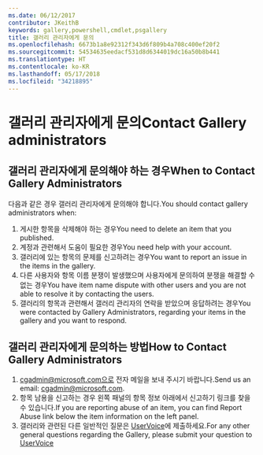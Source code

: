 ```yaml
---
ms.date: 06/12/2017
contributor: JKeithB
keywords: gallery,powershell,cmdlet,psgallery
title: 갤러리 관리자에게 문의
ms.openlocfilehash: 6673b1a8e92312f343d6f809b4a708c400ef20f2
ms.sourcegitcommit: 54534635eedacf531d8d6344019dc16a50b8b441
ms.translationtype: HT
ms.contentlocale: ko-KR
ms.lasthandoff: 05/17/2018
ms.locfileid: "34218895"
---
```

# <a name="contact-gallery-administrators"></a><span data-ttu-id="f64f6-103">갤러리 관리자에게 문의</span><span class="sxs-lookup"><span data-stu-id="f64f6-103">Contact Gallery administrators</span></span>

## <a name="when-to-contact-gallery-administrators"></a><span data-ttu-id="f64f6-104">갤러리 관리자에게 문의해야 하는 경우</span><span class="sxs-lookup"><span data-stu-id="f64f6-104">When to Contact Gallery Administrators</span></span>

<span data-ttu-id="f64f6-105">다음과 같은 경우 갤러리 관리자에게 문의해야 합니다.</span><span class="sxs-lookup"><span data-stu-id="f64f6-105">You should contact gallery administrators when:</span></span>

1. <span data-ttu-id="f64f6-106">게시한 항목을 삭제해야 하는 경우</span><span class="sxs-lookup"><span data-stu-id="f64f6-106">You need to delete an item that you published.</span></span>
2. <span data-ttu-id="f64f6-107">계정과 관련해서 도움이 필요한 경우</span><span class="sxs-lookup"><span data-stu-id="f64f6-107">You need help with your account.</span></span>
3. <span data-ttu-id="f64f6-108">갤러리에 있는 항목의 문제를 신고하려는 경우</span><span class="sxs-lookup"><span data-stu-id="f64f6-108">You want to report an issue in the items in the gallery.</span></span>
4. <span data-ttu-id="f64f6-109">다른 사용자와 항목 이름 분쟁이 발생했으며 사용자에게 문의하여 분쟁을 해결할 수 없는 경우</span><span class="sxs-lookup"><span data-stu-id="f64f6-109">You have item name dispute with other users and you are not able to resolve it by contacting the users.</span></span>
5. <span data-ttu-id="f64f6-110">갤러리의 항목과 관련해서 갤러리 관리자의 연락을 받았으며 응답하려는 경우</span><span class="sxs-lookup"><span data-stu-id="f64f6-110">You were contacted by Gallery Administrators, regarding your items in the gallery and you want to respond.</span></span>

## <a name="how-to-contact-gallery-administrators"></a><span data-ttu-id="f64f6-111">갤러리 관리자에게 문의하는 방법</span><span class="sxs-lookup"><span data-stu-id="f64f6-111">How to Contact Gallery Administrators</span></span>

1. <span data-ttu-id="f64f6-112">cgadmin@microsoft.com으로 전자 메일을 보내 주시기 바랍니다.</span><span class="sxs-lookup"><span data-stu-id="f64f6-112">Send us an email: cgadmin@microsoft.com.</span></span>
2. <span data-ttu-id="f64f6-113">항목 남용을 신고하는 경우 왼쪽 패널의 항목 정보 아래에서 신고하기 링크를 찾을 수 있습니다.</span><span class="sxs-lookup"><span data-stu-id="f64f6-113">If you are reporting abuse of an item, you can find Report Abuse link below the item information on the left panel.</span></span>
3. <span data-ttu-id="f64f6-114">갤러리와 관련된 다른 일반적인 질문은 [UserVoice](http://windowsserver.uservoice.com/forums/301869-powershell)에 제출하세요.</span><span class="sxs-lookup"><span data-stu-id="f64f6-114">For any other general questions regarding the Gallery, please submit your question to [UserVoice](http://windowsserver.uservoice.com/forums/301869-powershell)</span></span>